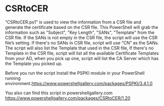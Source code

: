# CSRtoCER
“CSRtoCER.ps1” is used to view the information from a CSR file and generate the certificate based on the CSR file.
This PowerShell will grab the information such as "Subject", "Key Length", "SANs", "Template" from the CSR file.
If the SANs is not empty in the CSR file, the script will use the CSR file’s setting. If there's no SANs in CSR file, script will use “CN” as the SANs.
The script will also list the Template that used in the CSR file, If there's no Template in the CSR file, script will list all the available Certificate Templates from your AD, when you pick up one, script will list the CA Server which has the Template you picked up.

Before you run the script Install the PSPKI module in your PowerShell running environment.https://www.powershellgallery.com/packages/PSPKI/3.4.1.0


You also can find this script in powershellgallery.com https://www.powershellgallery.com/packages/CSRtoCER/1.20
